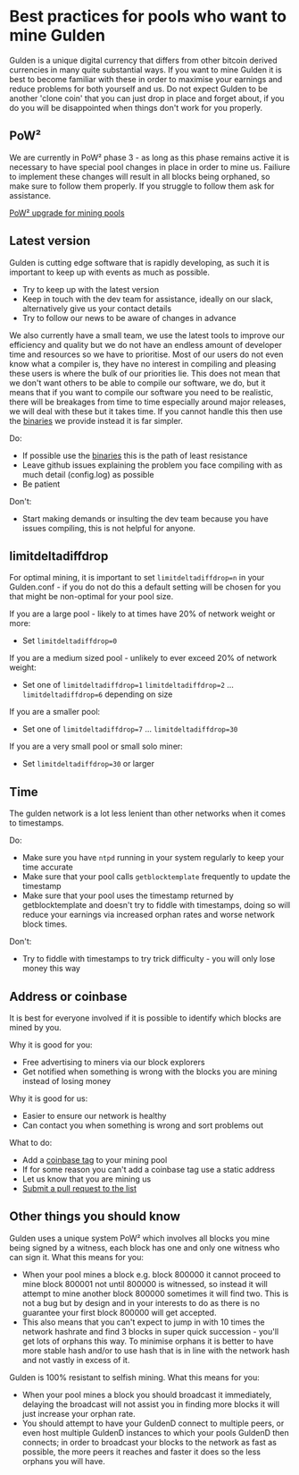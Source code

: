 Best practices for pools who want to mine Gulden
========

Gulden is a unique digital currency that differs from other bitcoin derived currencies in many quite substantial ways. If you want to mine Gulden it is best to become familiar with these in order to maximise your earnings and reduce problems for both yourself and us.
Do not expect Gulden to be another 'clone coin' that you can just drop in place and forget about, if you do you will be disappointed when things don't work for you properly.

PoW²
--------

We are currently in PoW² phase 3 - as long as this phase remains active it is necessary to have special pool changes in place in order to mine us.
Failiure to implement these changes will result in all blocks being orphaned, so make sure to follow them properly.
If you struggle to follow them ask for assistance.

[PoW² upgrade for mining pools](./ensuring_pow2_compatibility.md)

Latest version
--------

Gulden is cutting edge software that is rapidly developing, as such it is important to keep up with events as much as possible.
* Try to keep up with the latest version
* Keep in touch with the dev team for assistance, ideally on our slack, alternatively give us your contact details
* Try to follow our news to be aware of changes in advance

We also currently have a small team, we use the latest tools to improve our efficiency and quality but we do not have an endless amount of developer time and resources so we have to prioritise.
Most of our users do not even know what a compiler is, they have no interest in compiling and pleasing these users is where the bulk of our priorities lie.
This does not mean that we don't want others to be able to compile our software, we do, but it means that if you want to compile our software you need to be realistic, there will be breakages from time to time especially around major releases, we will deal with these but it takes time. If you cannot handle this then use the [binaries](https://github.com/Gulden/gulden-official/releases) we provide instead it is far simpler. 

Do:
* If possible use the [binaries](https://github.com/Gulden/gulden-official/releases]) this is the path of least resistance
* Leave github issues explaining the problem you face compiling with as much detail (config.log) as possible
* Be patient

Don't:
* Start making demands or insulting the dev team because you have issues compiling, this is not helpful for anyone.

limitdeltadiffdrop
--------

For optimal mining, it is important to set `limitdeltadiffdrop=n` in your Gulden.conf - if you do not do this a default setting will be chosen for you that might be non-optimal for your pool size.

If you are a large pool - likely to at times have 20% of network weight or more:
* Set `limitdeltadiffdrop=0`

If you are a medium sized pool - unlikely to ever exceed 20% of network weight: 
* Set one of `limitdeltadiffdrop=1` `limitdeltadiffdrop=2` ... `limitdeltadiffdrop=6` depending on size

If you are a smaller pool:
* Set one of `limitdeltadiffdrop=7` ... `limitdeltadiffdrop=30`

If you are a very small pool or small solo miner:
* Set `limitdeltadiffdrop=30` or larger

Time
-------

The gulden network is a lot less lenient than other networks when it comes to timestamps.

Do:
* Make sure you have `ntpd` running in your system regularly to keep your time accurate
* Make sure that your pool calls `getblocktemplate` frequently to update the timestamp
* Make sure that your pool uses the timestamp returned by getblocktemplate and doesn't try to fiddle with timestamps, doing so will reduce your earnings via increased orphan rates and worse network block times.

Don't:
* Try to fiddle with timestamps to try trick difficulty - you will only lose money this way

Address or coinbase
-------

It is best for everyone involved if it is possible to identify which blocks are mined by you.

Why it is good for you:
* Free advertising to miners via our block explorers
* Get notified when something is wrong with the blocks you are mining instead of losing money

Why it is good for us:
* Easier to ensure our network is healthy
* Can contact you when something is wrong and sort problems out

What to do:
* Add a [coinbase tag](https://github.com/zone117x/node-stratum-pool/blob/4649a557dad29d4446941741b0d77da4f6ec5fd5/lib/transactions.js#L253) to your mining pool
* If for some reason you can't add a coinbase tag use a static address
* Let us know that you are mining us
* [Submit a pull request to the list](https://github.com/Gulden/gulden-official/blob/master/mining_documentation/list_of_mining_pools.md)


Other things you should know
--------

Gulden uses a unique system PoW² which involves all blocks you mine being signed by a witness, each block has one and only one witness who can sign it.
What this means for you:
* When your pool mines a block e.g. block 800000 it cannot proceed to mine block 800001 not until 800000 is witnessed, so instead it will attempt to mine another block 800000 sometimes it will find two. This is not a bug but by design and in your interests to do as there is no guarantee your first block 800000 will get accepted.
* This also means that you can't expect to jump in with 10 times the network hashrate and find 3 blocks in super quick succession - you'll get lots of orphans this way. To minimise orphans it is better to have more stable hash and/or to use hash that is in line with the network hash and not vastly in excess of it.

Gulden is 100% resistant to selfish mining.
What this means for you:
* When your pool mines a block you should broadcast it immediately, delaying the broadcast will not assist you in finding more blocks it will just increase your orphan rate.
* You should attempt to have your GuldenD connect to multiple peers, or even host multiple GuldenD instances to which your pools GuldenD then connects; in order to broadcast your blocks to the network as fast as possible, the more peers it reaches and faster it does so the less orphans you will have.
